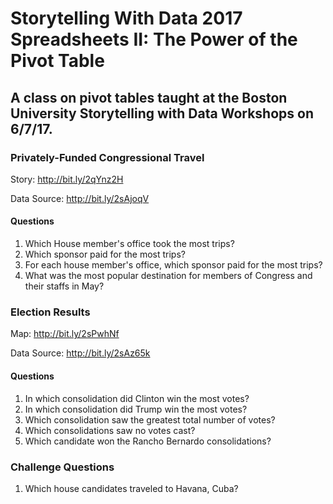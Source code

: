 # Storytelling With Data 2017 Spreadsheets II: The Power of the Pivot Table
## A class on pivot tables taught at the Boston University Storytelling with Data Workshops on 6/7/17.

### Privately-Funded Congressional Travel
Story: http://bit.ly/2qYnz2H

Data Source: http://bit.ly/2sAjoqV
#### Questions
1. Which House member's office took the most trips?
2. Which sponsor paid for the most trips?
3. For each house member's office, which sponsor paid for the most trips?
4. What was the most popular destination for members of Congress and their staffs in May?

### Election Results
Map: http://bit.ly/2sPwhNf

Data Source: http://bit.ly/2sAz65k
#### Questions
1. In which consolidation did Clinton win the most votes?
2. In which consolidation did Trump win the most votes?
3. Which consolidation saw the greatest total number of votes?
4. Which consolidations saw no votes cast?
5. Which candidate won the Rancho Bernardo consolidations?

### Challenge Questions
1. Which house candidates traveled to Havana, Cuba?
